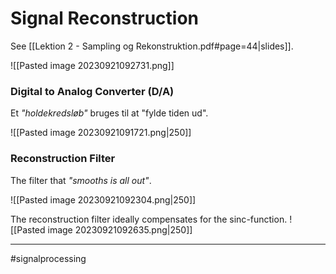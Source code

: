 # Signal Reconstruction
See [[Lektion 2 - Sampling og Rekonstruktion.pdf#page=44|slides]].

![[Pasted image 20230921092731.png]]

### Digital to Analog Converter (D/A)
Et *"holdekredsløb"* bruges til at "fylde tiden ud".

![[Pasted image 20230921091721.png|250]]

### Reconstruction Filter
The filter that *"smooths is all out"*.

![[Pasted image 20230921092304.png|250]]

The reconstruction filter ideally compensates for the $\text{sinc}$-function.
![[Pasted image 20230921092635.png|250]]

---
#signalprocessing